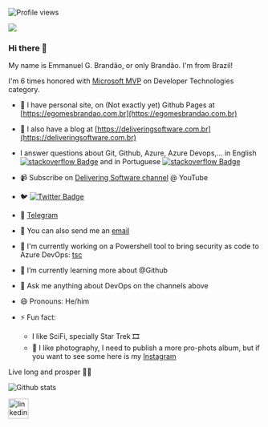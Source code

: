 ![Profile views](https://gpvc.arturio.dev/egomesbrandao)

<img src='https://2zrkaq.dm.files.1drv.com/y4m-sYnGRQG55gqBV5UEWTNjnKl78cCF8TpWXv0ybnyJH9vK3uQ5CiJOs4Kcc486I2Gfq7ixlAJMeEaFHlYSGLbw0puBrlucBT4DIrygoT0D_jZS2autJ0D3DxeCWrOHysB4l4ZrbIh_1lIsF7XSgg46J9PKfYLgeNwFo-EvDhDze7_ZoA7ouBzhLiu6a1IZQgNjJv575C6ieHFrBs9X7mp_w?width=660&height=495&cropmode=none' />

### Hi there 👋

My name is Emmanuel G. Brandão, or only Brandão. I'm from Brazil!

I'm 6 times honored with [Microsoft MVP](https://mvp.microsoft.com/en-us/PublicProfile/5002135) on Developer Technologies category.

- 🔗 I have personal site, on (Not exactly yet) Github Pages at [https://egomesbrandao.com.br](https://egomesbrandao.com.br)

- 📝 I also have a blog at [https://deliveringsoftware.com.br](https://deliveringsoftware.com.br)

- I answer questions about Git, Github, Azure, Azure Devops,... in English [![stackoverflow Badge](https://img.shields.io/badge/-@egomesbrandao-6a737c?style=flat-square&labelColor=cccccc&logo=stackoverflow&logoColor=orange&link=https://stackoverflow.com/users/572852/egomesbrandao)](https://stackoverflow.com/users/572852/egomesbrandao) and in Portuguese [![stackoverflow Badge](https://img.shields.io/badge/-@egomesbrandao-6a737c?style=flat-square&labelColor=cccccc&logo=stackoverflow&logoColor=orange&link=https://pt.stackoverflow.com/users/14094/egomesbrandao)](https://pt.stackoverflow.com/users/14094/egomesbrandao) 

- 📹 Subscribe on [Delivering Software channel](https://www.youtube.com/channel/UCv4oKgRNdl2i9VWdZtyXwpw) @ YouTube

- 🐦 [![Twitter Badge](https://img.shields.io/twitter/follow/egomesbrandao)](https://twitter.com/egomesbrandao)
- 💬 [Telegram](https://t.me/egomesbrandao)

- 📮 You can also send me an [email](mailto:egomesbrandao@gmail.com)

- 🔭 I'm currently working on a Powershell tool to bring security as code to Azure DevOps: [tsc](https://github.com/deliveringsoftware/tsc)

- 🌱 I’m currently learning more about @Github
- 💬 Ask me anything about DevOps on the channels above
- 😄 Pronouns: He/him
- ⚡ Fun fact:
    - I like SciFi, specially Star Trek 🎞
    - 📸 I like photography, I need to publish a more pro-phots album, but if you want to see some here is my [Instagram](https://www.instagram.com/egomesbrandao/)

Live long and prosper 🖖🏽

![Github stats](https://github-readme-stats.vercel.app/api?username=egomesbrandao&show_icons=true)

[<img src='https://cdn.jsdelivr.net/npm/simple-icons@3.0.1/icons/linkedin.svg' alt='linkedin' height='40'>](https://www.linkedin.com/in/egomesbrandao/)
